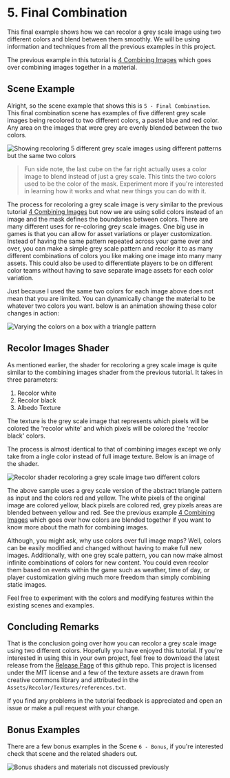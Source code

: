 # 5. Final Combination

This final example shows how we can recolor a grey scale image using two different colors and blend between them
smoothly. We will be using information and techniques from all the previous examples in this project.

The previous example in this tutorial is [4 Combining Images](4.CombiningImages.md) which goes over
combining images together in a material.

## Scene Example

Alright, so the scene example that shows this is `5 - Final Combination`. This final combination scene has examples of
five different grey scale images being recolored to two different colors, a pastel blue and red color. Any area on the
images that were grey are evenly blended between the two colors.

![Showing recoloring 5 different grey scale images using different patterns but the same two colors](imgs/Scene-5.png)

> Fun side note, the last cube on the far right actually uses a color image to blend instead of just a grey scale. This
> tints the two colors used to be the color of the mask. Experiment more if you're interested in learning how it works
> and what new things you can do with it.

The process for recoloring a grey scale image is very similar to the previous tutorial [4 Combining
Images](4.CombiningImages.md) but now we are using solid colors instead of an image and the mask defines the boundaries
between colors. There are many different uses for re-coloring grey scale images. One big use in games is that you can
allow for asset variations or player customization. Instead of having the same pattern repeated across your game over
and over, you can make a simple grey scale pattern and recolor it to as many different combinations of colors you like
making one image into many many assets. This could also be used to differentiate players to be on different color teams
without having to save separate image assets for each color variation.

Just because I used the same two colors for each image above does not mean that you are limited. You can dynamically
change the material to be whatever two colors you want. below is an animation showing these color changes in action:

![Varying the colors on a box with a triangle pattern](imgs/5-RecolorCubes.gif)

## Recolor Images Shader

As mentioned earlier, the shader for recoloring a grey scale image is quite similar to the combining images shader from
the previous tutorial. It takes in three parameters:

1. Recolor white
2. Recolor black
3. Albedo Texture

The texture is the grey scale image that represents which pixels will be colored the 'recolor white' and which pixels will
be colored the 'recolor black' colors.

The process is almost identical to that of combining images except we only take from a ingle color instead of full image
texture. Below is an image of the shader.

![Recolor shader recoloring a grey scale image two different colors](imges/../imgs/5-GreyscaleRecolorShader.png)

The above sample uses a grey scale version of the abstract triangle pattern as input and the colors red and yellow. The
white pixels of the original image are colored yellow, black pixels are colored red, grey pixels areas are blended
between yellow and red. See the previous example [4 Combining Images](4.CombiningImages.md) which goes over how colors
are blended together if you want to know more about the math for combining images.

Although, you might ask, why use colors over full image maps? Well, colors can be easily modified and changed without
having to make full new images. Additionally, with one grey scale pattern, you can now make almost infinite combinations
of colors for new content. You could even recolor them based on events within the game such as weather, time of day, or
player customization giving much more freedom than simply combining static images.

Feel free to experiment with the colors and modifying features within the existing scenes and examples.

## Concluding Remarks

That is the conclusion going over how you can recolor a grey scale image using two different colors. Hopefully you have
enjoyed this tutorial. If you're interested in using this in your own project, feel free to download the latest release
from the [Release Page](https://github.com/nicholas-maltbie/Recolor-Shader-Example/releases) of this github repo. This
project is licensed under the MIT license and a few of the texture assets are drawn from creative commons library and
attributed in the `Assets/Recolor/Textures/references.txt`.

If you find any problems in the tutorial feedback is appreciated and open an issue or make a pull request with your
change.

## Bonus Examples

There are a few bonus examples in the Scene `6 - Bonus`, if you're interested check that scene and the related shaders
out.

![Bonus shaders and materials not discussed previously](imgs/6-Bonus.png)
